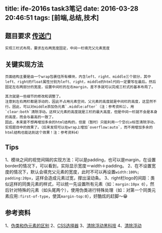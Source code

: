 title: ife-2016s task3笔记
date: 2016-03-28 20:46:51
tags: [前端,总结,技术]
---

## 题目要求 [传送门](http://ife.baidu.com/task/detail?taskId=3)
    实现三栏式布局，要求左右两宽度固定，中间一栏填充父元素宽度

## 关键实现方法
    页面结构主要是由一个wrap包裹住所有模块，内含left、right、middle三个部分，其中left、right的float属性分别为left、right，middle的html代码一定要写在最后。然后固定左右两部分的宽度，设置中间栏的左右margin，差不多就可以完成三栏式的基本布局了。
<!--more-->
    其次就是一些细节的修改和调整了。
    注意到左右两栏都是浮动的，因此不占用元素空间，父元素的高度就是中间栏的高度，这显然不行。因此，可以对middle添加伪元素`.middle:after`（注：参考资料1），用`clear:both`清除浮动。这样父元素的高度就是三栏的最大高度，但是中间一栏就不会是本身的高度，而会与最高的一致了。
    因此，本来是不想再增加多余的html结构的，但是（暂时）只能利用一个空div标签清除浮动，实现题目中的效果了。（后来发现可以在wrap上增加`overflow:auto`，而不用增加多余的html结构也能达到这个效果！注：参考资料4）

## Tips
1、模块之间的视觉间隔的实现方法：可以是padding，也可以是margin，在设置border的情况下，可以看到，实际显示宽度＝width＋padding。
2、在不设置宽度的情况下，默认会填充父元素的宽度，此时不可以再设置`width:100%; padding:20px`，这样会造成元素过宽，撑出滚动条。
3、right栏logo的间距：类似这样的同类元素的样式，可以统一先设置所有元素（如：`margin:10px 0`），然后针对特殊的元素（如头尾两个），使用伪类进行特殊处理（如：对第一个同类元素应用`:first-of-type`，使其`margin-top:0`），好酷炫的赶脚～😁

## 参考资料
1、[伪类和伪元素的区别](https://segmentfault.com/a/1190000000484493)
2、[CSS选择器](http://www.w3school.com.cn/cssref/css_selectors.asp)
3、[清除浮动黑科技](http://stackoverflow.com/questions/211383/which-method-of-clearfix-is-best)
4、[清除浮动](http://zh.learnlayout.com/clearfix.html)
